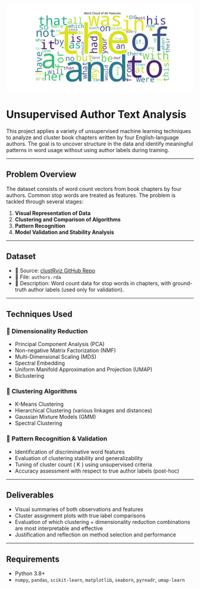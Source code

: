 ![Word Cloud](https://github.com/dimitris-markopoulos/latent-semantic-clustering/blob/main/Media/viz/01/01_word_cloud.png?raw=true)

# Unsupervised Author Text Analysis

This project applies a variety of unsupervised machine learning techniques to analyze and cluster book chapters written by four English-language authors. The goal is to uncover structure in the data and identify meaningful patterns in word usage without using author labels during training.

---

## Problem Overview

The dataset consists of word count vectors from book chapters by four authors. Common stop words are treated as features. The problem is tackled through several stages:

1. **Visual Representation of Data**
2. **Clustering and Comparison of Algorithms**
3. **Pattern Recognition**
4. **Model Validation and Stability Analysis**

---

## Dataset

- 📁 Source: [clustRviz GitHub Repo](https://github.com/DataSlingers/clustRviz/tree/master/data)
- 📄 File: `authors.rda`
- 🎯 Description: Word count data for stop words in chapters, with ground-truth author labels (used only for validation).

---

## Techniques Used

### 📍 Dimensionality Reduction

- Principal Component Analysis (PCA)
- Non-negative Matrix Factorization (NMF)
- Multi-Dimensional Scaling (MDS)
- Spectral Embedding
- Uniform Manifold Approximation and Projection (UMAP)
- Biclustering

### 📍 Clustering Algorithms

- K-Means Clustering
- Hierarchical Clustering (various linkages and distances)
- Gaussian Mixture Models (GMM)
- Spectral Clustering

### 📍 Pattern Recognition & Validation

- Identification of discriminative word features
- Evaluation of clustering stability and generalizability
- Tuning of cluster count \( K \) using unsupervised criteria
- Accuracy assessment with respect to true author labels (post-hoc)

---

## Deliverables

- Visual summaries of both observations and features
- Cluster assignment plots with true label comparisons
- Evaluation of which clustering + dimensionality reduction combinations are most interpretable and effective
- Justification and reflection on method selection and performance

---

## Requirements

- Python 3.8+
- `numpy`, `pandas`, `scikit-learn`, `matplotlib`, `seaborn`, `pyreadr`, `umap-learn`
